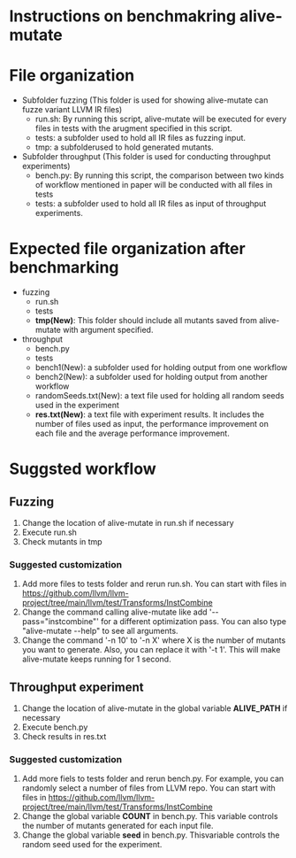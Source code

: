 Instructions on benchmakring alive-mutate
=====


# File organization
* Subfolder fuzzing (This folder is used for showing alive-mutate can fuzze variant LLVM IR files)
  + run.sh:  By running this script, alive-mutate will be executed for every files in tests with the arugment specified in this script.
  + tests: a subfolder used to hold all IR files as fuzzing input.
  + tmp: a subfolderused to hold generated mutants.
* Subfolder throughput (This folder is used for conducting throughput experiments)
  + bench.py: By running this script, the comparison between two kinds of workflow mentioned in paper will be conducted with all files in tests
  + tests: a subfolder used to hold all IR files as input of throughput experiments.


# Expected file organization after benchmarking
* fuzzing
  + run.sh
  + tests
  + **tmp(New)**: This folder should include all mutants saved from alive-mutate with argument specified.
* throughput
  + bench.py
  + tests
  + bench1(New): a subfolder used for holding output from one workflow
  + bench2(New): a subfolder used for holding output from another workflow
  + randomSeeds.txt(New): a text file used for holding all random seeds used in the experiment
  + **res.txt(New)**: a text file with experiment results. It includes the number of files used as input, the performance improvement on each file and the average performance improvement.


# Suggsted workflow
## Fuzzing
1. Change the location of alive-mutate in run.sh if necessary
2. Execute run.sh
3. Check mutants in tmp
### Suggested customization
1. Add more files to tests folder and rerun run.sh. You can start with files in https://github.com/llvm/llvm-project/tree/main/llvm/test/Transforms/InstCombine
2. Change the command calling alive-mutate like add '--pass="instcombine"' for a different optimization pass. You can also type "alive-mutate --help" to see all arguments.
3. Change the command '-n 10' to '-n X' where X is the number of mutants you want to generate. Also, you can replace it with '-t 1'. This will make alive-mutate keeps running for 1 second.


## Throughput experiment
1. Change the location of alive-mutate in the global variable **ALIVE_PATH** if necessary
2. Execute bench.py
3. Check results in res.txt
### Suggested customization
1. Add more fiels to tests folder and rerun bench.py. For example, you can randomly select a number of files from LLVM repo. You can start with files in https://github.com/llvm/llvm-project/tree/main/llvm/test/Transforms/InstCombine
2. Change the global variable **COUNT** in bench.py. This variable controls the number of mutants generated for each input file.
3. Change the global variable **seed** in bench.py. Thisvariable controls the random seed used for the experiment.

